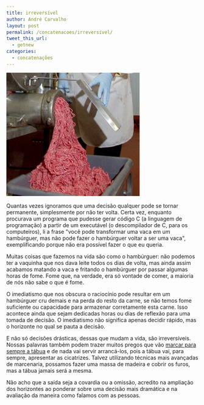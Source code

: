 ```yaml
---
title: irreversível
author: André Carvalho
layout: post
permalink: /concatenacoes/irreversivel/
tweet_this_url:
  - getnew
categories:
  - concatenações
---
```


[![Fazendo hamburguer](/wp-content/uploads/2010/11/ground-beef.jpg)](/wp-content/uploads/2010/11/ground-beef.jpg)


Quantas vezes ignoramos que uma decisão qualquer pode se tornar permanente, simplesmente por não ter volta. Certa vez, enquanto procurava um programa que pudesse gerar código C (a linguagem de programação) a partir de um executável (o descompilador de C, para os computeiros), li a frase "você pode transformar uma vaca em um hambúrguer, mas não pode fazer o hambúrguer voltar a ser uma vaca", exemplificando porque não era possível fazer o que eu queria.

Muitas coisas que fazemos na vida são como o hambúrguer: não podemos ter a vaquinha que nos dava leite todos os dias de volta, mas ainda assim acabamos matando a vaca e fritando o hambúrguer por passar algumas horas de fome. Fome que, na verdade, era só vontade de comer, a maioria de nós não sabe o que é fome.

O imediatismo que nos obscura o raciocínio pode resultar em um hambúrguer cru demais e na perda do resto da carne, se não temos fome suficiente ou capacidade para armazenar corretamente esta carne. Isso acontece ainda que sejam dedicadas horas ou dias de reflexão para uma tomada de decisão. O imediatismo não significa apenas decidir rápido, mas o horizonte no qual se pauta a decisão.

E não só decisões drásticas, dessas que mudam a vida, são irreversíveis. Nossas palavras também podem trazer muitos pregos que vão [marcar para sempre a tábua](http://oasisvirtual.blogspot.com/2005/07/pregos-e-tbuas.html) e de nada vai servir arrancá-los, pois a tábua vai, para sempre, apresentar as cicatrizes. Talvez utilizando técnicas mais avançadas de marcenaria, possamos fazer uma massa de madeira e cobrir os furos, mas a tábua jamais será a mesma.

Não acho que a saída seja a covardia ou a omissão, acredito na ampliação dos horizontes ao ponderar sobre uma decisão mais dramática e na avaliação da maneira como falamos com as pessoas.
